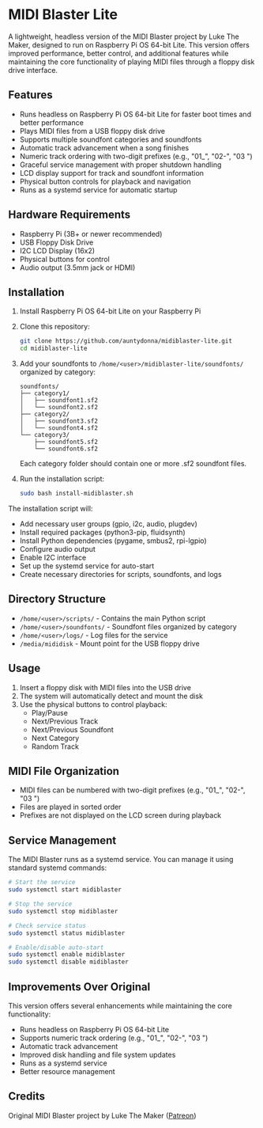 # MIDI Blaster Lite

A lightweight, headless version of the MIDI Blaster project by Luke The Maker, designed to run on Raspberry Pi OS 64-bit Lite. This version offers improved performance, better control, and additional features while maintaining the core functionality of playing MIDI files through a floppy disk drive interface.

## Features

- Runs headless on Raspberry Pi OS 64-bit Lite for faster boot times and better performance
- Plays MIDI files from a USB floppy disk drive
- Supports multiple soundfont categories and soundfonts
- Automatic track advancement when a song finishes
- Numeric track ordering with two-digit prefixes (e.g., "01_", "02-", "03 ")
- Graceful service management with proper shutdown handling
- LCD display support for track and soundfont information
- Physical button controls for playback and navigation
- Runs as a systemd service for automatic startup

## Hardware Requirements

- Raspberry Pi (3B+ or newer recommended)
- USB Floppy Disk Drive
- I2C LCD Display (16x2)
- Physical buttons for control
- Audio output (3.5mm jack or HDMI)

## Installation

1. Install Raspberry Pi OS 64-bit Lite on your Raspberry Pi
2. Clone this repository:
   ```bash
   git clone https://github.com/auntydonna/midiblaster-lite.git
   cd midiblaster-lite
   ```

3. Add your soundfonts to `/home/<user>/midiblaster-lite/soundfonts/` organized by category:
   ```
   soundfonts/
   ├── category1/
   │   ├── soundfont1.sf2
   │   └── soundfont2.sf2
   ├── category2/
   │   ├── soundfont3.sf2
   │   └── soundfont4.sf2
   └── category3/
       ├── soundfont5.sf2
       └── soundfont6.sf2
   ```
   Each category folder should contain one or more .sf2 soundfont files.

4. Run the installation script:
   ```bash
   sudo bash install-midiblaster.sh
   ```

The installation script will:
- Add necessary user groups (gpio, i2c, audio, plugdev)
- Install required packages (python3-pip, fluidsynth)
- Install Python dependencies (pygame, smbus2, rpi-lgpio)
- Configure audio output
- Enable I2C interface
- Set up the systemd service for auto-start
- Create necessary directories for scripts, soundfonts, and logs

## Directory Structure

- `/home/<user>/scripts/` - Contains the main Python script
- `/home/<user>/soundfonts/` - Soundfont files organized by category
- `/home/<user>/logs/` - Log files for the service
- `/media/mididisk` - Mount point for the USB floppy drive

## Usage

1. Insert a floppy disk with MIDI files into the USB drive
2. The system will automatically detect and mount the disk
3. Use the physical buttons to control playback:
   - Play/Pause
   - Next/Previous Track
   - Next/Previous Soundfont
   - Next Category
   - Random Track

## MIDI File Organization

- MIDI files can be numbered with two-digit prefixes (e.g., "01_", "02-", "03 ")
- Files are played in sorted order
- Prefixes are not displayed on the LCD screen during playback

## Service Management

The MIDI Blaster runs as a systemd service. You can manage it using standard systemd commands:

```bash
# Start the service
sudo systemctl start midiblaster

# Stop the service
sudo systemctl stop midiblaster

# Check service status
sudo systemctl status midiblaster

# Enable/disable auto-start
sudo systemctl enable midiblaster
sudo systemctl disable midiblaster
```

## Improvements Over Original

This version offers several enhancements while maintaining the core functionality:

- Runs headless on Raspberry Pi OS 64-bit Lite
- Supports numeric track ordering (e.g., "01_", "02-", "03 ")
- Automatic track advancement
- Improved disk handling and file system updates
- Runs as a systemd service
- Better resource management

## Credits

Original MIDI Blaster project by Luke The Maker ([Patreon](https://www.patreon.com/c/LukeTheMaker/posts))
